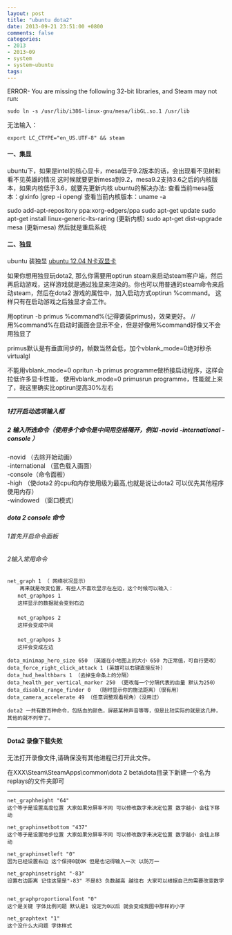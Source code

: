 ```yaml
---
layout: post
title: "ubuntu dota2"
date: 2013-09-21 23:51:00 +0800
comments: false
categories:
- 2013
- 2013~09
- system
- system~ubuntu
tags:
---
```


ERROR- You are missing the following 32-bit libraries, and Steam may not run:
```
sudo ln -s /usr/lib/i386-linux-gnu/mesa/libGL.so.1 /usr/lib
```

无法输入：
```
export LC_CTYPE="en_US.UTF-8" && steam
```

#### 一、集显
  ubuntu下，如果是intel的核心显卡，mesa低于9.2版本的话，会出现看不见树和看不见英雄的情况
  这时候就要更新mesa到9.2，mesa9.2支持3.6之后的内核版本，如果内核低于3.6，就要先更新内核
  ubuntu的解决办法:
  查看当前mesa版本：glxinfo |grep -i opengl
  查看当前内核版本：uname -a
  
  sudo add-apt-repository ppa:xorg-edgers/ppa
  sudo apt-get update
  sudo apt-get install linux-generic-lts-raring  (更新内核)
  sudo apt-get dist-upgrade mesa                 (更新mesa)
  然后就是重启系统


#### 二、独显
ubuntu 装独显 [ubuntu 12.04 N卡双显卡](/blog/2013/03/26/ubuntu-use-nvidia/)

如果你想用独显玩dota2, 那么你需要用optirun steam来启动steam客户端，然后再启动游戏，这样游戏就是通过独显来渲染的。你也可以用普通的steam命令来启动steam，然后在dota2 游戏的属性中，加入启动方式optirun %command。 这样只有在启动游戏之后独显才会工作。

用optirun -b primus %command%(记得要装primus)，效果更好。 // 用%command%在启动时画面会显示不全，但是好像用%command好像又不会用独显了

primus默认是有垂直同步的，帧数当然会低，加个vblank_mode=0绝对秒杀virtualgl

不能用vblank_mode=0 opritun -b primus programme做桥接启动程序，这样会拉低许多显卡性能，
使用vblank_mode=0 primusrun programme，性能就上来了，我这里确实比optirun提高30%左右


------------------

##### 1打开启动选项输入框

##### 2 输入所选命令（使用多个命令是中间用空格隔开，例如 -novid -international -console  ）
-novid （去除开始动画）  
-international （蓝色载入画面）  
-console（命令面板）  
-high （使dota2 的cpu和内存使用级为最高,也就是说让dota2 可以优先其他程序使用内存）  
-windowed （窗口模式）  


##### dota 2 console 命令
###### 1首先开启命令面板
###### 2输入常用命令
```
net_graph 1 （ 网络状况显示）
    再来就是改变位置，有些人不喜欢显示在左边，这个时候可以输入：
　　net_graphpos 1
　　这样显示的数据就会变到右边
　　
　　net_graphpos 2
　　这样会变成中间
　　
　　net_graphpos 3
　　这样会变成左边

dota_minimap_hero_size 650 （英雄在小地图上的大小 650 为正常值，可自行更改）
dota_force_right_click_attack 1 (英雄可以右键直接反补）
dota_hud_healthbars 1 （去掉生命条上的分隔）
dota_health_per_vertical_marker 250 （更改每一个分隔代表的血量 默认为250）
dota_disable_range_finder 0  （随时显示你的施法距离）（很有用）
dota_camera_accelerate 49 （任意调整观看视角）（没用过）

dota2 一共有数百种命令，包括血的颜色，屏蔽某种声音等等，但是比较实际的就是这几种，其他的就不列举了。

```

---------------

#### Dota2 录像下载失败 
无法打开录像文件,请确保没有其他进程已打开此文件。

在XXX\Steam\SteamApps\common\dota 2 beta\dota目录下新建一个名为replays的文件夹即可



--------------

```
net_graphheight "64"
这个等于是设置高度位置 大家如果分屏率不同 可以修改数字来决定位置 数字越小 会往下移动 

net_graphinsetbottom "437"
这个等于是设置地步位置 大家如果分屏率不同 可以修改数字来决定位置 数字越小 会往上移动 

net_graphinsetleft "0"
因为已经设置右边 这个保持0就OK 但是也记得输入一次 以防万一 

net_graphinsetright "-83"
设置右边距离 记住这里是"-83" 不是83 负数越高 越往右 大家可以根据自己的需要改变数字 


net_graphproportionalfont "0"
这个是关键 字体比例问题 默认是1 设定为0以后 就会变成我图中那样的小字 

net_graphtext "1"
这个没什么大问题 字体样式
```
